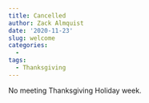 ```yaml
---
title: Cancelled
author: Zack Almquist
date: '2020-11-23'
slug: welcome
categories:
  - 
tags:
  - Thanksgiving
---
```


No meeting Thanksgiving Holiday week.
